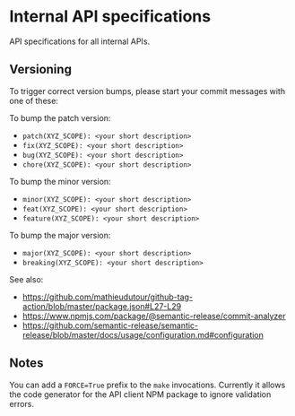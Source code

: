 # Internal API specifications

API specifications for all internal APIs.

## Versioning

To trigger correct version bumps, please start your commit messages with one of these:

To bump the patch version:

- `patch(XYZ_SCOPE): <your short description>`
- `fix(XYZ_SCOPE): <your short description>`
- `bug(XYZ_SCOPE): <your short description>`
- `chore(XYZ_SCOPE): <your short description>`

To bump the minor version:

- `minor(XYZ_SCOPE): <your short description>`
- `feat(XYZ_SCOPE): <your short description>`
- `feature(XYZ_SCOPE): <your short description>`

To bump the major version:

- `major(XYZ_SCOPE): <your short description>`
- `breaking(XYZ_SCOPE): <your short description>`

See also:

- https://github.com/mathieudutour/github-tag-action/blob/master/package.json#L27-L29
- https://www.npmjs.com/package/@semantic-release/commit-analyzer
- https://github.com/semantic-release/semantic-release/blob/master/docs/usage/configuration.md#configuration

## Notes  

You can add a `FORCE=True` prefix to the `make` invocations. Currently it allows the code generator for the API client NPM package to ignore validation errors.
